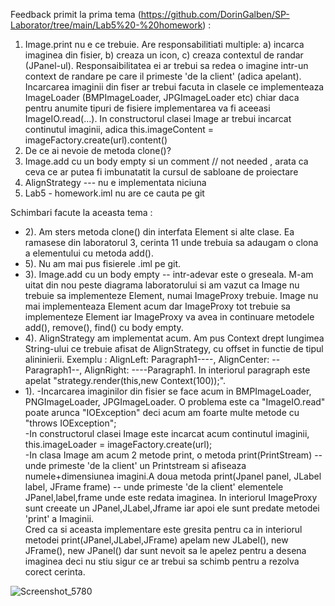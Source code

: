 Feedback primit la prima tema (https://github.com/DorinGalben/SP-Laborator/tree/main/Lab5%20-%20homework) :
1) Image.print nu e ce trebuie. Are responsabilitiati multiple: a) incarca imaginea din fisier, b)  creaza un icon, c) creaza contextul de randar (JPanel-ul). Responsaibilitatea ei ar trebui sa redea o imagine intr-un context de randare pe care il primeste 'de la client' (adica apelant). Incarcarea imaginii din fiser ar trebui facuta in clasele ce implementeaza ImageLoader (BMPImageLoader, JPGImageLoader etc) chiar daca pentru anumite tipuri de fisiere implementarea va fi aceeasi ImageIO.read(...). In constructorul clasei Image ar trebui incarcat continutul imaginii, adica  this.imageContent = imageFactory.create(url).content()
2) De ce ai nevoie de metoda clone()?
3) Image.add cu un body empty si un comment // not needed , arata ca ceva ce ar putea fi imbunatatit la cursul de sabloane de proiectare
4) AlignStrategy --- nu e implementata niciuna
6) Lab5 - homework.iml nu are ce cauta pe git

Schimbari facute la aceasta tema :

- 2). Am sters metoda clone() din interfata Element si alte clase. Ea ramasese din laboratorul 3, cerinta 11 unde trebuia sa adaugam o clona a elementului cu metoda add().
- 5). Nu am mai pus fisierele .iml pe git.
- 3). Image.add cu un body empty -- intr-adevar este o greseala. M-am uitat din nou peste diagrama laboratorului si am vazut ca Image nu trebuie sa implementeze Element, numai ImageProxy trebuie. Image nu mai implementeaza Element acum dar ImageProxy tot trebuie sa implementeze Element iar ImageProxy va avea in continuare metodele add(), remove(), find() cu body empty.
- 4). AlignStrategy am implementat acum. Am pus Context drept lungimea String-ului ce trebuie afisat de AlignStrategy, cu offset in functie de tipul alininierii.
Exemplu : AlignLeft: Paragraph1----, AlignCenter: --Paragraph1--, AlignRight: ----Paragraph1. In interiorul paragraph este apelat "strategy.render(this,new Context(100));".
- 1). -Incarcarea imaginilor din fisier se face acum in BMPImageLoader, PNGImageLoader, JPGImageLoader. O problema este ca "ImageIO.read" poate arunca "IOException" deci acum am foarte multe metode cu "throws IOException";
   <br/>-In constructorul clasei Image este incarcat acum continutul imaginii, this.imageLoader = imageFactory.create(url);
   <br/>-In clasa Image am acum 2 metode print, o metoda print(PrintStream) -- unde primeste 'de la client' un Printstream si afiseaza numele+dimensiunea imagini.A doua metoda print(Jpanel panel, JLabel label, JFrame frame) -- unde primeste 'de la client' elementele JPanel,label,frame unde este redata imaginea. In interiorul ImageProxy sunt creeate un JPanel,JLabel,Jframe iar apoi ele sunt predate metodei 'print' a Imaginii. 
   <br/>Cred ca si aceasta implementare este gresita pentru ca in interiorul metodei print(JPanel,JLabel,JFrame) apelam new JLabel(), new JFrame(), new JPanel() dar sunt nevoit sa le apelez pentru a desena imaginea deci nu stiu sigur ce ar trebui sa schimb pentru a rezolva corect cerinta.
   
   
 ![Screenshot_5780](https://user-images.githubusercontent.com/91731551/140642785-ad0f8122-2f36-4b26-b2c0-0c94f8d262a6.png)
